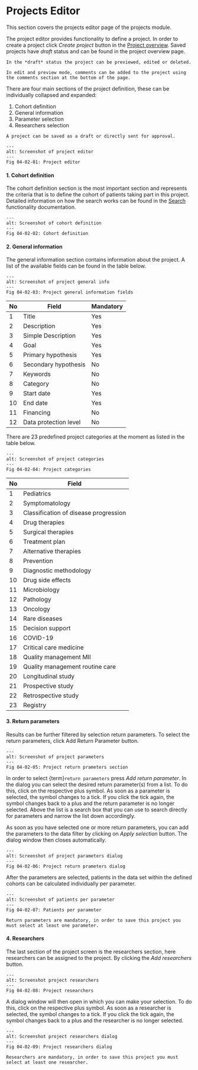 # Projects Editor

This section covers the projects editor page of the projects module.

The project editor provides functionality to define a project. In order to create a project click *Create project* button in the [Project overview](../01_projects_overview/01_projects_overview.md). Saved projects have *draft* status and can be found in the project overview page.

```{note}
In the *draft* status the project can be previewed, edited or deleted.
```

```{tip}
In edit and preview mode, comments can be added to the project using the comments section at the bottom of the page.
```

There are four main sections of the project definition, these can be individually collapsed and expanded:
1. Cohort definition
2. General information
3. Parameter selection
4. Researchers selection

```{note}
A project can be saved as a draft or directly sent for approval.
```


```{figure} images/project_editor.png
---
alt: Screenshot of project editor
---
Fig 04-02-01: Project editor
```
 

#### 1. Cohort definition
The cohort definition section is the most important section and represents the criteria that is to define the cohort of patients taking part in this project. Detailed information on how the search works can be found in the [Search](../../03_search/03_search.md) functionality documentation.


```{figure} images/cohort_definition.png
---
alt: Screenshot of cohort definition
---
Fig 04-02-02: Cohort definition
```


#### 2. General information

The general information section contains information about the project. A list of the available fields can be found in the table below. 


```{figure} images/project_general_information.png
---
alt: Screenshot of project general info
---
Fig 04-02-03: Project general information fields
```


| No  | Field                 | Mandatory |
|-----|-----------------------|-----------|
| 1   | Title                 | Yes       |
| 2   | Description           | Yes       |
| 3   | Simple Description    | Yes       |
| 4   | Goal                  | Yes       |
| 5   | Primary hypothesis    | Yes       |
| 6   | Secondary hypothesis  | No        |
| 7   | Keywords              | No        |
| 8   | Category              | No        |
| 9   | Start date            | Yes       |
| 10  | End date              | Yes       |
| 11  | Financing             | No        |
| 12  | Data protection level | No        |




There are 23 predefined project categories at the moment as listed in the table below.


```{figure} images/project_categories.png
---
alt: Screenshot of project categories
---
Fig 04-02-04: Project categories
```


| No  | Field                                 |
|-----|---------------------------------------|
| 1   | Pediatrics                            |
| 2   | Symptomatology                        |
| 3   | Classification of disease progression |
| 4   | Drug therapies                        |
| 5   | Surgical therapies                    |
| 6   | Treatment plan                        |
| 7   | Alternative therapies                 |
| 8   | Prevention                            |
| 9   | Diagnostic methodology                |
| 10  | Drug side effects                     |
| 11  | Microbiology                          |
| 12  | Pathology                             |
| 13  | Oncology                              |
| 14  | Rare diseases                         |
| 15  | Decision support                      |
| 16  | COVID-19                              |
| 17  | Critical care medicine                |
| 18  | Quality management MII                |
| 19  | Quality management routine care       |
| 20  | Longitudinal study                    |
| 21  | Prospective study                     |
| 22  | Retrospective study                   |
| 23  | Registry                              |



#### 3. Return parameters
Results can be further filtered by selection return parameters. To select the return parameters, click Add Return Parameter button.


```{figure} images/project_parameters.png
---
alt: Screenshot of project parameters
---
Fig 04-02-05: Project return prameters section
```

In order to select {term}`return parameters` press *Add return parameter*. In the dialog you can select the desired return parameter(s) from a list. To do this, click on the respective plus symbol. As soon as a parameter is selected, the symbol changes to a tick. If you click the tick again, the symbol changes back to a plus and the return parameter is no longer selected.
Above the list is a search box that you can use to search directly for parameters and narrow the list down accordingly. 

As soon as you have selected one or more return parameters, you can add the parameters to the data filter by clicking on *Apply selection* button. The dialog window then closes automatically.

```{figure} images/project_parameters_selection.png
---
alt: Screenshot of project parameters dialog
---
Fig 04-02-06: Project return prameters dialog
```


After the parameters are selected, patients in the data set within the defined cohorts can be calculated individually per parameter.


```{figure} images/project_parameters_hits.png
---
alt: Screenshot of patients per parameter
---
Fig 04-02-07: Patients per parameter
```


```{important}
Return parameters are mandatory, in order to save this project you must select at least one parameter.
```


#### 4. Researchers 
The last section of the project screen is the researchers section, here researchers can be assigned to the project. By clicking the *Add researchers* button.


```{figure} images/project_researchers.png
---
alt: Screenshot project researchers
---
Fig 04-02-08: Project researchers
```


A dialog window will then open in which you can make your selection. To do this, click on the respective plus symbol. As soon as a researcher is selected, the symbol changes to a tick. If you click the tick again, the symbol changes back to a plus and the researcher is no longer selected.


```{figure} images/project_researchers_selection.png
---
alt: Screenshot project researchers dialog
---
Fig 04-02-09: Project researchers dialog
```


```{important}
Researchers are mandatory, in order to save this project you must select at least one researcher.
```




